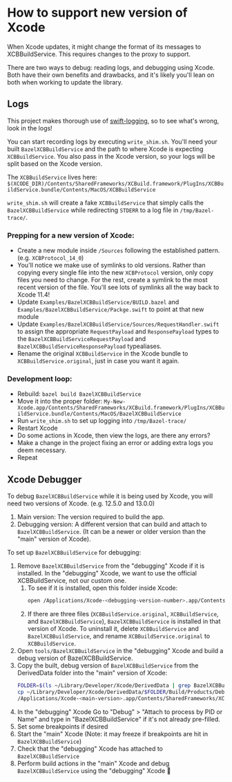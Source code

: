 # How to support new version of Xcode

When Xcode updates, it might change the format of its messages to XCBBuildService. This requires changes to the proxy to support.

There are two ways to debug: reading logs, and debugging using Xcode. Both have their own benefits and drawbacks, and it's likely you'll lean on both when working to update the library.

## Logs

This project makes thorough use of [swift-logging](https://github.com/apple/swift-log), so to see what's wrong, look in the logs!

You can start recording logs by executing `write_shim.sh`. You'll need your built `BazelXCBBuildService` and the path to where Xcode is expecting `XCBBuildService`. You also pass in the Xcode version, so your logs will be split based on the Xcode version.

The `XCBBuildService` lives here: `$(XCODE_DIR)/Contents/SharedFrameworks/XCBuild.framework/PlugIns/XCBBuildService.bundle/Contents/MacOS/XCBBuildService`

`write_shim.sh` will create a fake `XCBBuildService` that simply calls the `BazelXCBBuildService` while redirecting `STDERR` to a log file in `/tmp/Bazel-trace/`.

### Prepping for a new version of Xcode:
* Create a new module inside `/Sources` following the established pattern. (e.g. `XCBProtocol_14_0`)
* You'll notice we make use of symlinks to old versions. Rather than copying every single file into the new `XCBProtocol` version, only copy files you need to change. For the rest, create a symlink to the most recent version of the file. You'll see lots of symlinks all the way back to Xcode 11.4!
* Update `Examples/BazelXCBBuildService/BUILD.bazel` and `Examples/BazelXCBBuildService/Packge.swift` to point at that new module
* Update `Examples/BazelXCBBuildService/Sources/RequestHandler.swift` to assign the appropriate `RequestPayload` and `ResponsePayload` types to the `BazelXCBBuildServiceRequestPayload` and `BazelXCBBuildServiceResponsePayload` typealiases.
* Rename the original `XCBBuildService` in the Xcode bundle to `XCBBuildService.original`, just in case you want it again.

### Development loop:
* Rebuild: `bazel build BazelXCBBuildService`
* Move it into the proper folder: `My-New-Xcode.app/Contents/SharedFrameworks/XCBuild.framework/PlugIns/XCBBuildService.bundle/Contents/MacOS/BazelXCBBuildService`
* Run `write_shim.sh` to set up logging into `/tmp/Bazel-trace/`
* Restart Xcode
* Do some actions in Xcode, then view the logs, are there any errors?
* Make a change in the project fixing an error or adding extra logs you deem necessary.
* Repeat

## Xcode Debugger

To debug `BazelXCBBuildService` while it is being used by Xcode, you will need two versions of Xcode. (e.g. 12.5.0 and 13.0.0)

1. Main version: The version required to build the app.
1. Debugging version: A different version that can build and attach to `BazelXCBBuildService`. (It can be a newer or older version than the "main" version of Xcode).

To set up `BazelXCBBuildService` for debugging:

1. Remove `BazelXCBBuildService` from the "debugging" Xcode if it is installed. In the "debugging" Xcode, we want to use the official XCBBuildService, not our custom one.
	1. To see if it is installed, open this folder inside Xcode:
		```sh
		open /Applications/Xcode-<debugging-version-number>.app/Contents/SharedFrameworks/XCBuild.framework/PlugIns/XCBBuildService.bundle/Contents/MacOS/
		```
	1. If there are three files (`XCBBuildService.original`, `XCBBuildService`, and `BazelXCBBuildService`), `BazelXCBBuildService` is installed in that version of Xcode. To uninstall it, delete `XCBBuildService` and `BazelXCBBuildService`, and rename `XCBBuildService.original` to `XCBBuildService`.
1. Open `tools/BazelXCBBuildService` in the "debugging" Xcode and build a debug version of BazelXCBBuildService.
1. Copy the built, debug version of `BazelXCBBuildService` from the DerivedData folder into the "main" version of Xcode:
	```sh
	FOLDER=$(ls ~/Library/Developer/Xcode/DerivedData | grep BazelXCBBuildService)
	cp ~/Library/Developer/Xcode/DerivedData/$FOLDER/Build/Products/Debug/BazelXCBBuildService \
	/Applications/Xcode-<main-version>.app/Contents/SharedFrameworks/XCBuild.framework/PlugIns/XCBBuildService.bundle/Contents/MacOS/
	```
1. In the "debugging" Xcode Go to "Debug" > "Attach to process by PID or Name" and type in "BazelXCBBuildService" if it's not already pre-filled.
1. Set some breakpoints if desired
1. Start the "main" Xcode (Note: it may freeze if breakpoints are hit in `BazelXCBBuildService`)
1. Check that the "debugging" Xcode has attached to `BazelXCBBuildService`
1. Perform build actions in the "main" Xcode and debug `BazelXCBBuildService` using the "debugging" Xcode 🎉
